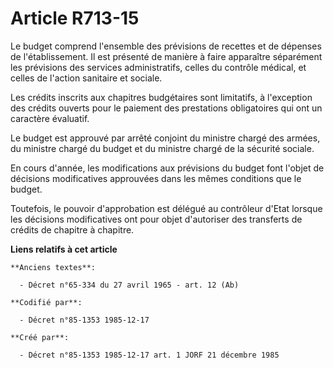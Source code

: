 # Article R713-15

Le budget comprend l'ensemble des prévisions de recettes et de dépenses de l'établissement. Il est présenté de manière à
faire apparaître séparément les prévisions des services administratifs, celles du contrôle médical, et celles de l'action
sanitaire et sociale. 

Les crédits inscrits aux chapitres budgétaires sont limitatifs, à l'exception des crédits ouverts pour le paiement des
prestations obligatoires qui ont un caractère évaluatif. 

Le budget est approuvé par arrêté conjoint du ministre chargé des armées, du ministre chargé du budget et du ministre chargé
de la sécurité sociale. 

En cours d'année, les modifications aux prévisions du budget font l'objet de décisions modificatives approuvées dans les
mêmes conditions que le budget. 

Toutefois, le pouvoir d'approbation est délégué au contrôleur d'Etat lorsque les décisions modificatives ont pour objet
d'autoriser des transferts de crédits de chapitre à chapitre.

**Liens relatifs à cet article**

	**Anciens textes**:

	  - Décret n°65-334 du 27 avril 1965 - art. 12 (Ab)

	**Codifié par**:

	  - Décret n°85-1353 1985-12-17

	**Créé par**:

	  - Décret n°85-1353 1985-12-17 art. 1 JORF 21 décembre 1985

